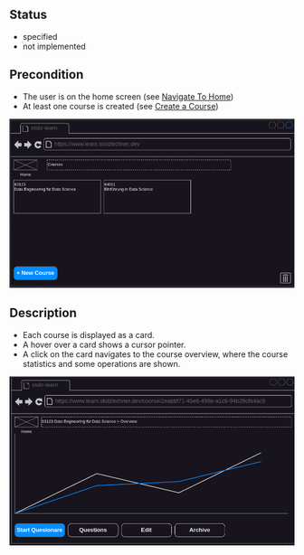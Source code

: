 ## Status
- specified
- not implemented

## Precondition
- The user is on the home screen (see [Navigate To Home](./navigate-to-home/navigate-to-home.md))
- At least one course is created (see [Create a Course](./course-create/course-create.md))

![Home](../mockups/home.png)

## Description
- Each course is displayed as a card.
- A hover over a card shows a cursor pointer.
- A click on the card navigates to the course overview, where the course statistics and some operations are shown.

![Statistics](../mockups/course-selected.png)

